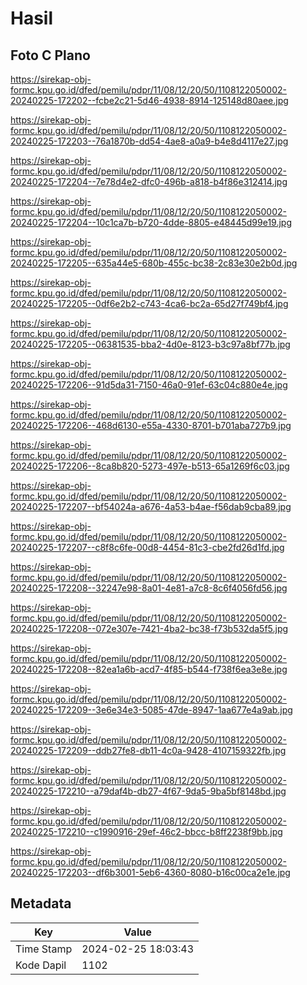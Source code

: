 # Hasil

## Foto C Plano

https://sirekap-obj-formc.kpu.go.id/dfed/pemilu/pdpr/11/08/12/20/50/1108122050002-20240225-172202--fcbe2c21-5d46-4938-8914-125148d80aee.jpg

https://sirekap-obj-formc.kpu.go.id/dfed/pemilu/pdpr/11/08/12/20/50/1108122050002-20240225-172203--76a1870b-dd54-4ae8-a0a9-b4e8d4117e27.jpg

https://sirekap-obj-formc.kpu.go.id/dfed/pemilu/pdpr/11/08/12/20/50/1108122050002-20240225-172204--7e78d4e2-dfc0-496b-a818-b4f86e312414.jpg

https://sirekap-obj-formc.kpu.go.id/dfed/pemilu/pdpr/11/08/12/20/50/1108122050002-20240225-172204--10c1ca7b-b720-4dde-8805-e48445d99e19.jpg

https://sirekap-obj-formc.kpu.go.id/dfed/pemilu/pdpr/11/08/12/20/50/1108122050002-20240225-172205--635a44e5-680b-455c-bc38-2c83e30e2b0d.jpg

https://sirekap-obj-formc.kpu.go.id/dfed/pemilu/pdpr/11/08/12/20/50/1108122050002-20240225-172205--0df6e2b2-c743-4ca6-bc2a-65d27f749bf4.jpg

https://sirekap-obj-formc.kpu.go.id/dfed/pemilu/pdpr/11/08/12/20/50/1108122050002-20240225-172205--06381535-bba2-4d0e-8123-b3c97a8bf77b.jpg

https://sirekap-obj-formc.kpu.go.id/dfed/pemilu/pdpr/11/08/12/20/50/1108122050002-20240225-172206--91d5da31-7150-46a0-91ef-63c04c880e4e.jpg

https://sirekap-obj-formc.kpu.go.id/dfed/pemilu/pdpr/11/08/12/20/50/1108122050002-20240225-172206--468d6130-e55a-4330-8701-b701aba727b9.jpg

https://sirekap-obj-formc.kpu.go.id/dfed/pemilu/pdpr/11/08/12/20/50/1108122050002-20240225-172206--8ca8b820-5273-497e-b513-65a1269f6c03.jpg

https://sirekap-obj-formc.kpu.go.id/dfed/pemilu/pdpr/11/08/12/20/50/1108122050002-20240225-172207--bf54024a-a676-4a53-b4ae-f56dab9cba89.jpg

https://sirekap-obj-formc.kpu.go.id/dfed/pemilu/pdpr/11/08/12/20/50/1108122050002-20240225-172207--c8f8c6fe-00d8-4454-81c3-cbe2fd26d1fd.jpg

https://sirekap-obj-formc.kpu.go.id/dfed/pemilu/pdpr/11/08/12/20/50/1108122050002-20240225-172208--32247e98-8a01-4e81-a7c8-8c6f4056fd56.jpg

https://sirekap-obj-formc.kpu.go.id/dfed/pemilu/pdpr/11/08/12/20/50/1108122050002-20240225-172208--072e307e-7421-4ba2-bc38-f73b532da5f5.jpg

https://sirekap-obj-formc.kpu.go.id/dfed/pemilu/pdpr/11/08/12/20/50/1108122050002-20240225-172208--82ea1a6b-acd7-4f85-b544-f738f6ea3e8e.jpg

https://sirekap-obj-formc.kpu.go.id/dfed/pemilu/pdpr/11/08/12/20/50/1108122050002-20240225-172209--3e6e34e3-5085-47de-8947-1aa677e4a9ab.jpg

https://sirekap-obj-formc.kpu.go.id/dfed/pemilu/pdpr/11/08/12/20/50/1108122050002-20240225-172209--ddb27fe8-db11-4c0a-9428-4107159322fb.jpg

https://sirekap-obj-formc.kpu.go.id/dfed/pemilu/pdpr/11/08/12/20/50/1108122050002-20240225-172210--a79daf4b-db27-4f67-9da5-9ba5bf8148bd.jpg

https://sirekap-obj-formc.kpu.go.id/dfed/pemilu/pdpr/11/08/12/20/50/1108122050002-20240225-172210--c1990916-29ef-46c2-bbcc-b8ff2238f9bb.jpg

https://sirekap-obj-formc.kpu.go.id/dfed/pemilu/pdpr/11/08/12/20/50/1108122050002-20240225-172203--df6b3001-5eb6-4360-8080-b16c00ca2e1e.jpg


## Metadata

| Key        | Value               |
| ---------- | ------------------- |
| Time Stamp | 2024-02-25 18:03:43 |
| Kode Dapil | 1102                |



